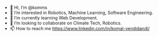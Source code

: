 - 👋 Hi, I’m @komms
- 👀 I’m interested in Robotics, Machine Learning, Software Engineering.
- 🌱 I’m currently learning Web Development.
- 💞️ I’m looking to collaborate on Climate Tech, Robotics.
- 📫 How to reach me https://www.linkedin.com/in/komal-vendidandi/

<!---
komms/komms is a ✨ special ✨ repository because its `README.md` (this file) appears on your GitHub profile.
You can click the Preview link to take a look at your changes.
--->
